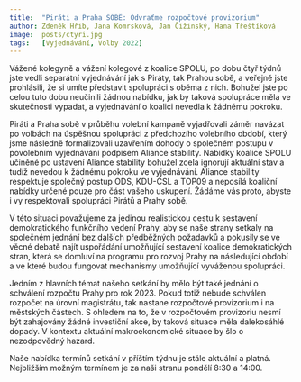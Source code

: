 ```yaml
---
title:  "Piráti a Praha SOBĚ: Odvraťme rozpočtové provizorium"
author: Zdeněk Hřib, Jana Komrsková, Jan Čižinský, Hana Třeštíková
image:  posts/ctyri.jpg
tags:   [Vyjednávání, Volby 2022]
---
```


Vážené kolegyně a vážení kolegové z koalice SPOLU, po dobu čtyř týdnů jste vedli separátní vyjednávání jak s Piráty, tak Prahou sobě, a veřejně jste prohlásili, že si umíte představit spolupráci s oběma z nich. Bohužel jste po celou tuto dobu neučinili žádnou nabídku, jak by taková spolupráce měla ve skutečnosti vypadat, a vyjednávání o koalici nevedla k žádnému pokroku. 

Piráti a Praha sobě v průběhu volební kampaně vyjadřovali záměr navázat po volbách na úspěšnou spolupráci z předchozího volebního období, který jsme následně formalizovali uzavřením dohody o společném postupu v povolebním vyjednávání podpisem Aliance stability. Nabídky koalice SPOLU učiněné po ustavení Aliance stability bohužel zcela ignorují aktuální stav a tudíž nevedou k žádnému pokroku ve vyjednávání. Aliance stability respektuje společný postup ODS, KDU-ČSL a TOP09 a neposílá koaliční nabídky určené pouze pro část vašeho uskupení. Žádáme vás proto, abyste i vy respektovali spolupráci Pirátů a Prahy sobě. 

V této situaci považujeme za jedinou realistickou cestu k sestavení demokratického funkčního vedení Prahy, aby se naše strany setkaly na společném jednání bez dalších předběžných požadavků a pokusily se ve věcné debatě najít uspořádání umožňující sestavení koalice demokratických stran, která se domluví na programu pro rozvoj Prahy na následující období a ve které budou fungovat mechanismy umožňující vyváženou spolupráci. 

Jedním z hlavních témat našeho setkání by mělo být také jednání o schválení rozpočtu Prahy pro rok 2023. Pokud totiž nebude schválen rozpočet na úrovní magistrátu, tak nastane rozpočtové provizorium i na městských částech. S ohledem na to, že v rozpočtovém provizoriu nesmí být zahajovány žádné investiční akce, by taková situace měla dalekosáhlé dopady. V kontextu aktuální makroekonomické situace by šlo o nezodpovědný hazard. 

Naše nabídka termínů setkání v příštím týdnu je stále aktuální a platná. Nejbližším možným termínem je za naši stranu pondělí 8:30 a 14:00.
